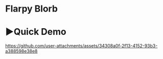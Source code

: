 # Flarpy Blorb 


# ▶️Quick Demo
https://github.com/user-attachments/assets/34308a0f-2f13-4152-93b3-a388598e38e8

